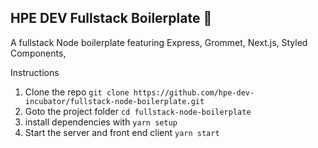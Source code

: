 ## HPE DEV Fullstack Boilerplate 💫

A fullstack Node boilerplate featuring Express, Grommet, Next.js, Styled Components, 

Instructions
1. Clone the repo `git clone https://github.com/hpe-dev-incubator/fullstack-node-boilerplate.git`
2. Goto the project folder `cd fullstack-node-boilerplate`
3. install dependencies with `yarn setup`
4. Start the server and front end client `yarn start`